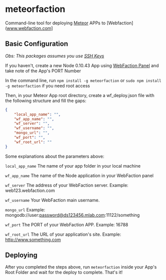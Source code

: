 # meteorfaction

Command-line tool for deploying [Meteor](http://www.meteor.com) APPs to [Webfaction](www.webfaction.com]

## Basic Configuration

*Obs: This packages assumes you use [SSH Keys](https://docs.webfaction.com/user-guide/access.html#using-ssh-keys)*

If you haven't, create a new Node 0.10.43 App using [WebFaction Panel](https://my.webfaction.com/new-application) and take note of the App's PORT Number

In the command line, run `npm install -g meteorfaction` or `sudo npm install -g meteorfaction` if you need root access

Then, in your Meteor App root directory, create a wf_deploy.json file with the following structure and fill the gaps:

```json
{
	"local_app_name": "",
	"wf_app_name": "",
	"wf_server": "",
	"wf_username": "",
	"mongo_url": "",
	"wf_port": "",
	"wf_root_url": ""
}
```
Some explanations about the parameters above:

`local_app_name` The name of your app folder in your local machine

`wf_app_name` The name of the Node application in your WebFaction panel

`wf_server` The address of your WebFaction server. Example: web123.webfaction.com

`wf_username` Your WebFaction main username.

`mongo_url` Example: mongodb://user:password@ds123456.mlab.com:11122/something

`wf_port` The PORT of your WebFaction APP. Example: 16788

`wf_root_url` The URL of your application's site. Example: http://www.something.com

## Deploying

After you completed the steps above, run `meteorfaction` inside your App's Root Folder and wait for the deploy to complete. That's it!
